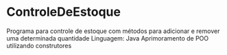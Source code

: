 # ControleDeEstoque
Programa para controle de estoque com métodos para adicionar e remover uma determinada quantidade
Linguagem: Java
Aprimoramento de POO utilizando construtores

